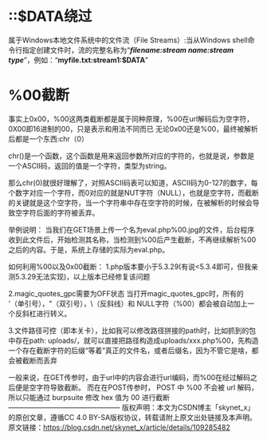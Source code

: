 # ::$DATA绕过

属于Windows本地文件系统中的文件流（File Streams）:当从Windows shell命令行指定创建文件时，流的完整名称为“***filename:stream name:stream type***”，例如：“**myfile.txt:stream1:$DATA**”

# %00截断

事实上0x00，%00这两类截断都是属于同种原理，%00在url解码后为空字符，0X00即16进制的00，只是表示和用法不同而已
无论0x00还是%00，最终被解析后都是一个东西:chr（0）

chr()是一个函数，这个函数是用来返回参数所对应的字符的，也就是说，参数是一个ASCII码，返回的值是一个字符，类型为string。

那么chr(0)就很好理解了，对照ASCII码表可以知道，ASCII码为0-127的数字，每个数字对应一个字符，而0对应的就是NUT字符（NULL），也就是空字符，而截断的关键就是这个空字符，当一个字符串中存在空字符的时候，在被解析的时候会导致空字符后面的字符被丢弃。

举例说明：
当我们在GET场景上传一个名为eval.php%00.jpg的文件，后台程序收到此文件后，开始检测其名称，当检测到%00后产生截断，不再继续解析%00之后的内容。于是，系统上存储的实际为eval.php。

如何利用%00以及0x00截断：
1.php版本要小于5.3.29(有说<5.3.4即可，但我亲测5.3.29无法实现)，以上版本已经修复该问题

2.magic_quotes_gpc需要为OFF状态
当打开magic_quotes_gpc时，所有的 '（单引号），"（双引号），\（反斜线）和 NULL字符（%00）都会被自动加上一个反斜杠进行转义。

3.文件路径可控（即本关卡），比如我可以修改路径拼接的path时，比如抓到的包中存在path: uploads/，就可以直接把路径构造成uploads/xxx.php%00，先构造一个存在截断字符的后缀“等着”真正的文件名，或者后缀名，因为不管它是啥，都会被截断而丢弃

一般来说，在GET传参时，由于url中的内容会进行url编码，而%00在经过解码之后便是空字符导致截断。
而在在POST传参时， POST 中 %00 不会被 url 解码，所以只能通过 burpsuite 修改 hex 值为 00 进行截断
————————————————
版权声明：本文为CSDN博主「skynet_x」的原创文章，遵循CC 4.0 BY-SA版权协议，转载请附上原文出处链接及本声明。
原文链接：https://blog.csdn.net/skynet_x/article/details/109285482
